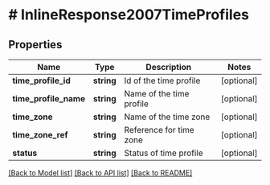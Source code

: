 # # InlineResponse2007TimeProfiles

## Properties

Name | Type | Description | Notes
------------ | ------------- | ------------- | -------------
**time_profile_id** | **string** | Id of the time profile | [optional]
**time_profile_name** | **string** | Name of the time profile | [optional]
**time_zone** | **string** | Name of the time zone | [optional]
**time_zone_ref** | **string** | Reference for time zone | [optional]
**status** | **string** | Status of time profile | [optional]

[[Back to Model list]](../../README.md#models) [[Back to API list]](../../README.md#endpoints) [[Back to README]](../../README.md)
